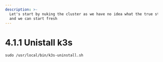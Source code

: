 ```yaml
---
description: >-
  Let's start by nuking the cluster as we have no idea what the true state is
  and we can start fresh
---
```


# 4.1.1 Unistall k3s

```
sudo /usr/local/bin/k3s-uninstall.sh
```